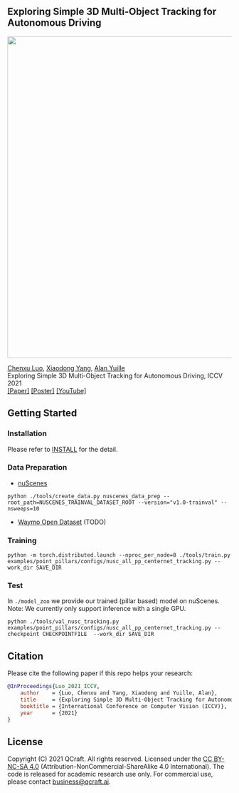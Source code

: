 ## Exploring Simple 3D Multi-Object Tracking for Autonomous Driving
<p align='left'>
  <img src='example.gif' width='721'/>
</p>

[Chenxu Luo](https://chenxuluo.github.io/), [Xiaodong Yang](https://xiaodongyang.org/), [Alan Yuille](https://www.cs.jhu.edu/~ayuille/) <br>
Exploring Simple 3D Multi-Object Tracking for Autonomous Driving, ICCV 2021<br>
[[Paper]](https://arxiv.org/pdf/2108.10312.pdf) [[Poster]](poster.pdf) [[YouTube]]()

## Getting Started
### Installation
Please refer to [INSTALL](INSTALL.md) for the detail.

### Data Preparation 
* [nuScenes](https://www.nuscenes.org)
```
python ./tools/create_data.py nuscenes_data_prep --root_path=NUSCENES_TRAINVAL_DATASET_ROOT --version="v1.0-trainval" --nsweeps=10
```
* [Waymo Open Dataset](https://waymo.com/open/) (TODO)

### Training
```
python -m torch.distributed.launch --nproc_per_node=8 ./tools/train.py examples/point_pillars/configs/nusc_all_pp_centernet_tracking.py --work_dir SAVE_DIR
```

### Test
In `./model_zoo` we provide our trained (pillar based) model on nuScenes.          
Note: We currently only support inference with a single GPU.
```
python ./tools/val_nusc_tracking.py examples/point_pillars/configs/nusc_all_pp_centernet_tracking.py --checkpoint CHECKPOINTFILE  --work_dir SAVE_DIR
```

## Citation
Please cite the following paper if this repo helps your research:
```bibtex
@InProceedings{Luo_2021_ICCV,
    author    = {Luo, Chenxu and Yang, Xiaodong and Yuille, Alan},
    title     = {Exploring Simple 3D Multi-Object Tracking for Autonomous Driving},
    booktitle = {International Conference on Computer Vision (ICCV)},
    year      = {2021}
}
```

## License
Copyright (C) 2021 QCraft. All rights reserved. Licensed under the [CC BY-NC-SA 4.0](https://creativecommons.org/licenses/by-nc-sa/4.0/legalcode) (Attribution-NonCommercial-ShareAlike 4.0 International). The code is released for academic research use only. For commercial use, please contact [business@qcraft.ai](business@qcraft.ai).
